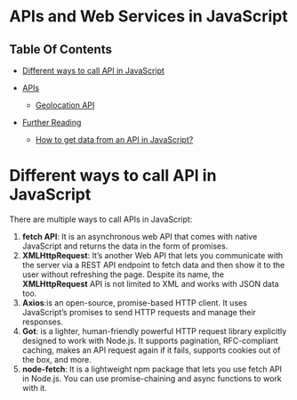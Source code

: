 # APIs and Web Services in JavaScript

## Table Of Contents
- [Different ways to call API in JavaScript](#Different-ways-to-call-API-in-JavaScript)
- [APIs]()
    - [Geolocation API](https://github.com/nyangweso-rodgers/JavaScript_Projects/tree/main/APIs_and_Data_in_Javascript/Geolocation_API)
    
- [Further Reading]()
    - [How to get data from an API in JavaScript?](https://rapidapi.com/guides/how-to-get-data-from-api-javascript?utm_source=twitter.com%2FRapid_API&utm_medium=DevRel&utm_campaign=DevRel)

# Different ways to call API in JavaScript
There are multiple ways to call APIs in JavaScript:
1. __fetch API__:  It is an asynchronous web API that comes with native JavaScript and returns the data in the form of promises.
2. __XMLHttpRequest__: It’s another Web API that lets you communicate with the server via a REST API endpoint to fetch data and then show it to the user without refreshing the page. Despite its name, the __XMLHttpRequest__ API is not limited to XML and works with JSON data too.
3. __Axios__:is an open-source, promise-based HTTP client. It uses JavaScript’s promises to send HTTP requests and manage their responses.
4. __Got__: is a lighter, human-friendly powerful HTTP request library explicitly designed to work with Node.js. It supports pagination, RFC-compliant caching, makes an API request again if it fails, supports cookies out of the box, and more.
5. __node-fetch__: It is a lightweight npm package that lets you use fetch API in Node.js. You can use promise-chaining and async functions to work with it.
